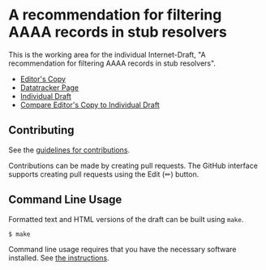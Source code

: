 <!-- regenerate: on (set to off if you edit this file) -->

# A recommendation for filtering AAAA records in stub resolvers

This is the working area for the individual Internet-Draft, "A recommendation for filtering AAAA records in stub resolvers".

* [Editor's Copy](https://oskar456.github.io/ietf-aaaa-filtering/#go.draft-caletka-aaaa-filtering.html)
* [Datatracker Page](https://datatracker.ietf.org/doc/draft-caletka-aaaa-filtering)
* [Individual Draft](https://datatracker.ietf.org/doc/html/draft-caletka-aaaa-filtering)
* [Compare Editor's Copy to Individual Draft](https://oskar456.github.io/ietf-aaaa-filtering/#go.draft-caletka-aaaa-filtering.diff)


## Contributing

See the
[guidelines for contributions](https://github.com/oskar456/ietf-aaaa-filtering/blob/main/CONTRIBUTING.md).

Contributions can be made by creating pull requests.
The GitHub interface supports creating pull requests using the Edit (✏) button.


## Command Line Usage

Formatted text and HTML versions of the draft can be built using `make`.

```sh
$ make
```

Command line usage requires that you have the necessary software installed.  See
[the instructions](https://github.com/martinthomson/i-d-template/blob/main/doc/SETUP.md).


